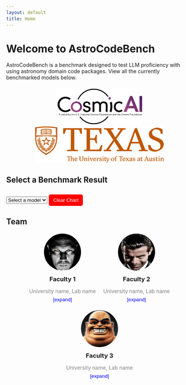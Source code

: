 ```yaml
---
layout: default
title: Home
---
```


# Welcome to AstroCodeBench

AstroCodeBench is a benchmark designed to test LLM proficiency with using astronomy domain code packages. View all the currently benchmarked models below.

<div style="text-align: center; margin-top: 20px;">
  <img src="assets/pics/cosmic_logo.png" alt="Logo" style="height: 100px; margin: 0 10px;">
  <img src="assets/pics/ut_logo.png" alt="Longhorn" style="height: 100px; margin: 0 10px;">
</div>

<h2>Select a Benchmark Result</h2>
<select id="model-selector">
  <option>Select a model</option>
</select>

<button id="clear-chart" style="margin-top: 10px; padding: 8px 12px; background-color: red; color: white; border: none; cursor: pointer; border-radius: 5px;">
  Clear Chart
</button>

<canvas id="benchmarkChart" width="800" height="400"></canvas>

<script src="https://cdn.jsdelivr.net/npm/chart.js"></script>
<script>
  const jsonPath = "{{ site.baseurl }}/assets/json/benchmark_results.json"; // Path to the single JSON file
  const dropdown = document.getElementById("model-selector");

  let chartData = {
    labels: [],
    datasets: []
  };

  let colors = [
    "rgba(255, 99, 132, 0.5)",
    "rgba(54, 162, 235, 0.5)",
    "rgba(255, 206, 86, 0.5)",
    "rgba(75, 192, 192, 0.5)",
    "rgba(153, 102, 255, 0.5)",
    "rgba(255, 159, 64, 0.5)",
    "rgba(201, 203, 207, 0.5)"
  ];
  
  let borderColors = [
    "rgba(255, 99, 132, 1)",
    "rgba(54, 162, 235, 1)",
    "rgba(255, 206, 86, 1)",
    "rgba(75, 192, 192, 1)",
    "rgba(153, 102, 255, 1)",
    "rgba(255, 159, 64, 1)",
    "rgba(201, 203, 207, 1)"
  ];

  let usedColors = {}; // Track assigned colors per model
  let currentColorIndex = 0;

  let ctx = document.getElementById("benchmarkChart").getContext("2d");
  let benchmarkChart = new Chart(ctx, {
    type: "bar",
    data: chartData,
    options: {
      responsive: true,
      maintainAspectRatio: true,
      scales: {
        y: { beginAtZero: true }
      },
      plugins: {
        legend: { display: true },
        title: { display: true, text: "Benchmark Evaluation Metrics" }
      }
    }
  });

  // Populate dropdown menu with model names
  async function populateDropdown() {
    try {
      const response = await fetch(jsonPath);
      const data = await response.json();

      // Extract unique model names
      const models = [...new Set(data.map((item) => item.model.model))];

      // Populate dropdown with models
      models.forEach((model) => {
        const option = document.createElement("option");
        option.value = model;
        option.textContent = model;
        dropdown.appendChild(option);
      });
    } catch (error) {
      console.error("Error populating dropdown:", error);
    }
  }

  // Event listener for dropdown selection
  dropdown.addEventListener("change", function () {
    const selectedModel = dropdown.value;
    if (selectedModel !== "Select a model") {
      fetchAndProcessData(selectedModel);
    }
  });

  // Fetch and process data for the selected model
  async function fetchAndProcessData(selectedModel) {
    try {
      const response = await fetch(jsonPath);
      const data = await response.json();

      // Check if this model is already displayed, avoid duplicates
      if (chartData.datasets.some(ds => ds.label === selectedModel)) {
        console.warn(`${selectedModel} is already displayed.`);
        return;
      }

      // Assign a unique color to the model
      if (!(selectedModel in usedColors)) {
        usedColors[selectedModel] = {
          backgroundColor: colors[currentColorIndex % colors.length],
          borderColor: borderColors[currentColorIndex % borderColors.length]
        };
        currentColorIndex++;
      }

      // Filter data for the selected model
      const modelData = data.filter((item) => item.model.model === selectedModel);

      const metrics = {
        direct_match: [],
        fuzzy_match: [],
        codebleu: [],
        codebertscore: [],
        codebertscore_rescaled: [],
        code_success: [],
        syntax_match_score: []
      };

      // Traverse filtered data for the selected model and extract metrics
      modelData.forEach((item) => {
        if (item.result) {
          item.result.forEach((result) => {
            if ("direct_match" in result && result.direct_match !== null) {
              metrics.direct_match.push(result.direct_match ? 1 : 0);
            }
            if ("fuzzy_match" in result && result.fuzzy_match !== null) {
              metrics.fuzzy_match.push(result.fuzzy_match / 100); // Normalize fuzzy_match
            }
            if ("codebleu" in result && result.codebleu?.codebleu !== null) {
              metrics.codebleu.push(result.codebleu.codebleu);
            }
            if ("codebertscore" in result && result.codebertscore?.F1 !== null) {
              metrics.codebertscore.push(result.codebertscore.F1);
            }
            if ("codebertscore_rescaled" in result && result.codebertscore_rescaled?.F1 !== null) {
              metrics.codebertscore_rescaled.push(result.codebertscore_rescaled.F1);
            }
          });
        }

        // Extract values from `result_summary`
        if (item.result_summary) {
          if ("code_success" in item.result_summary) {
            metrics.code_success.push(item.result_summary.code_success);
          }
          if ("syntax_match_score" in item.result_summary) {
            metrics.syntax_match_score.push(item.result_summary.syntax_match_score);
          }
        }
      });

      // Calculate averages
      const averages = {};
      for (const [key, values] of Object.entries(metrics)) {
        averages[key] = values.length
          ? values.reduce((sum, val) => sum + val, 0) / values.length
          : 0;
      }

      updateChart(selectedModel, averages); // Render chart with processed data
    } catch (error) {
      console.error("Error fetching or processing JSON data:", error);
    }
  }

  // Update the chart with new model data
  function updateChart(selectedModel, averages) {
    if (chartData.labels.length === 0) {
      chartData.labels = Object.keys(averages);
    }
    
    chartData.datasets.push({
      label: selectedModel,
      data: Object.values(averages),
      backgroundColor: usedColors[selectedModel].backgroundColor,
      borderColor: usedColors[selectedModel].borderColor,
      borderWidth: 1
    });
    
    benchmarkChart.update();
  }

  document.getElementById("clear-chart").addEventListener("click", function () {
    chartData.datasets = []; // Remove all datasets
    chartData.labels = []; // Clear labels
    benchmarkChart.update(); // Update the chart
    usedColors = {}; // Reset color tracking
    currentColorIndex = 0; // Reset color index
    });


  // Initialize the dropdown menu
  populateDropdown();
</script>




<h2>Team</h2>
<div id="team-section" style="display: flex; justify-content: center; flex-wrap: wrap; gap: 20px; margin-top: 20px;">

  <div class="team-member" style="text-align: center; max-width: 200px;">
    <img src="assets/pics/member1.png" alt="Member 1" style="width: 100px; height: 100px; border-radius: 50%;">
    <h3 style="margin: 10px 0;">Faculty 1</h3>
    <p style="color: gray; margin-bottom: 5px;">University name, Lab name</p>
    <button onclick="toggleDetails('member1')" style="background: none; border: none; color: blue; cursor: pointer;">[expand]</button>
    <p id="details-member1" style="display: none; color: darkgray; margin-top: 10px;">details about faculty member and a link or something similar.</p>
  </div>

  <div class="team-member" style="text-align: center; max-width: 200px;">
    <img src="assets/pics/member2.png" alt="Member 2" style="width: 100px; height: 100px; border-radius: 50%;">
    <h3 style="margin: 10px 0;">Faculty 2</h3>
    <p style="color: gray; margin-bottom: 5px;">University name, Lab name</p>
    <button onclick="toggleDetails('member2')" style="background: none; border: none; color: blue; cursor: pointer;">[expand]</button>
    <p id="details-member2" style="display: none; color: darkgray; margin-top: 10px;">details about faculty member and a link or something similar.</p>
  </div>

  <div class="team-member" style="text-align: center; max-width: 200px;">
    <img src="assets/pics/member3.png" alt="Member 3" style="width: 100px; height: 100px; border-radius: 50%;">
    <h3 style="margin: 10px 0;">Faculty 3</h3>
    <p style="color: gray; margin-bottom: 5px;">University name, Lab name</p>
    <button onclick="toggleDetails('member3')" style="background: none; border: none; color: blue; cursor: pointer;">[expand]</button>
    <p id="details-member3" style="display: none; color: darkgray; margin-top: 10px;">details about faculty member and a link or something similar.</p>
  </div>

</div>

<script>
  function toggleDetails(memberId) {
    const details = document.getElementById(`details-${memberId}`);
    if (details.style.display === "none") {
      details.style.display = "block";
    } else {
      details.style.display = "none";
    }
  }
</script>
